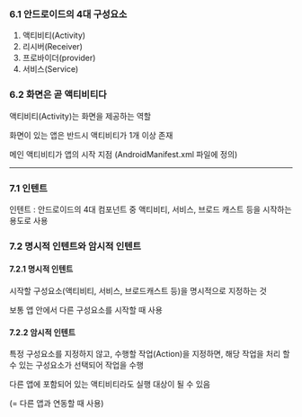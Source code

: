 ### 6.1 안드로이드의 4대 구성요소

1. 액티비티(Activity)
2. 리시버(Receiver)
3. 프로바이더(provider)
4. 서비스(Service)



### 6.2 화면은 곧 액티비티다

액티비티(Activity)는 화면을 제공하는 역할

화면이 있는 앱은 반드시 액티비티가 1개 이상 존재

메인 액티비티가 앱의 시작 지점 (AndroidManifest.xml 파일에 정의)



---

### 7.1 인텐트 

인텐트 : 안드로이드의 4대 컴포넌트 중 액티비티, 서비스, 브로드 캐스트 등을 시작하는 용도로 사용



### 7.2 명시적 인텐트와 암시적 인텐트

#### 7.2.1 명시적 인텐트

시작할 구성요소(액티비티, 서비스, 브로드캐스트 등)을 명시적으로 지정하는 것

보통 앱 안에서 다른 구성요소를 시작할 때 사용



#### 7.2.2 암시적 인텐트

특정 구성요소를 지정하지 않고, 수행할 작업(Action)을 지정하면, 해당 작업을 처리 할 수 있는 구성요소가 선택되어 작업을 수행

다른 앱에 포함되어 있는 액티비티라도 실행 대상이 될 수 있음

(= 다른 앱과 연동할 때 사용)

